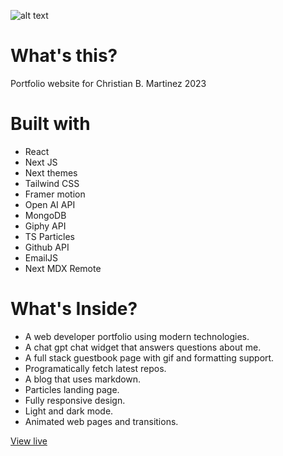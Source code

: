 ![alt text](https://github.com/christianbmartinez/cbm_2023/blob/main/public/img/md-image.jpg)

# What's this?

Portfolio website for Christian B. Martinez 2023

# Built with

- React
- Next JS
- Next themes
- Tailwind CSS
- Framer motion
- Open AI API
- MongoDB
- Giphy API
- TS Particles
- Github API
- EmailJS
- Next MDX Remote

# What's Inside?

- A web developer portfolio using modern technologies.
- A chat gpt chat widget that answers questions about me.
- A full stack guestbook page with gif and formatting support.
- Programatically fetch latest repos.
- A blog that uses markdown.
- Particles landing page.
- Fully responsive design.
- Light and dark mode.
- Animated web pages and transitions.

[View live](https://melodic-mandazi-febcac.netlify.app/)
